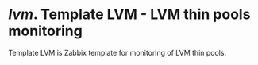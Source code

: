 # *lvm*. Template LVM - LVM thin pools monitoring

Template LVM is Zabbix template for monitoring of LVM thin pools.
